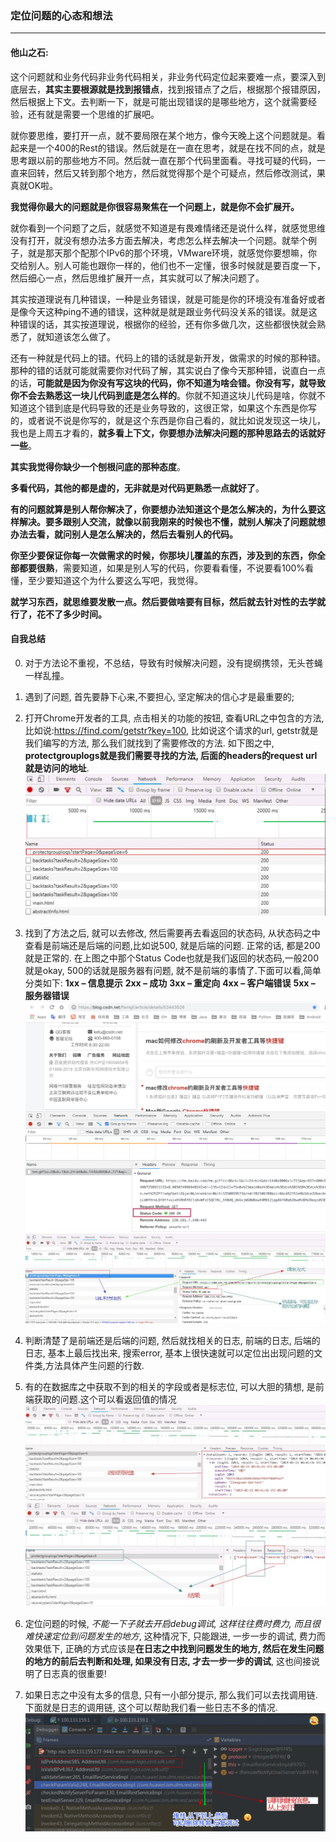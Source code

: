 ### 定位问题的心态和想法
***

#### 他山之石:
这个问题就和业务代码非业务代码相关，非业务代码定位起来要难一点，要深入到底层去，**其实主要根源就是找到报错点**，找到报错点了之后，根据那个报错原因，然后根据上下文。去判断一下，就是可能出现错误的是哪些地方，这个就需要经验，还有就是需要一个思维的扩展吧。



就你要思维，要打开一点，就不要局限在某个地方，像今天晚上这个问题就是。看起来是一个400的Rest的错误。然后就是在一直在思考，就是在找不同的点，就是思考跟以前的那些地方不同。然后就一直在那个代码里面看。寻找可疑的代码，一直来回转，然后又转到那个地方，然后就觉得那个是个可疑点，然后修改测试，果真就OK啦。



**我觉得你最大的问题就是你很容易聚焦在一个问题上，就是你不会扩展开。**



就你看到一个问题了之后，就感觉不知道是有畏难情绪还是说什么样，就感觉思维没有打开，就没有想办法多方面去解决，考虑怎么样去解决一个问题。就举个例子，就是那天那个配那个IPv6的那个环境，VMware环境，就感觉你要想嘛，你交给别人。别人可能也跟你一样的，他们也不一定懂，很多时候就是要百度一下，然后细心一点，然后思维扩展开一点，其实就可以了解决问题了。



其实按道理说有几种错误，一种是业务错误，就是可能是你的环境没有准备好或者是像今天这种ping不通的错误，这种就是就是跟业务代码没关系的错误。就是这种错误的话，其实按道理说，根据你的经验，还有你多做几次，这些都很快就会熟悉了，就知道该怎么做了。



还有一种就是代码上的错。代码上的错的话就是新开发，做需求的时候的那种错。那种的错的话就可能就需要你对代码了解，其实说白了像今天那种错，说直白一点的话，**可能就是因为你没有写这块的代码，你不知道为啥会错。你没有写，就导致你不会去熟悉这一块儿代码到底是怎么样的**。你就不知道这块儿代码是啥，你就不知道这个错到底是代码导致的还是业务导致的，这很正常，如果这个东西是你写的，或者说不说是你写的，就是这个东西是你自己看的，就比如说发现这一块儿，我也是上周五才看的，**就多看上下文，你要想办法解决问题的那种思路去的话就好一些**。



**其实我觉得你缺少一个刨根问底的那种态度**。



**多看代码，其他的都是虚的，无非就是对代码更熟悉一点就好了**。



**有的问题就算是别人帮你解决了，你要想办法知道这个是怎么解决的，为什么要这样解决。要多跟别人交流，就像以前我刚来的时候也不懂，就别人解决了问题就想办法去看，就问别人是怎么解决的，然后去看别人的代码。**



**你至少要保证你每一次做需求的时候，你那块儿覆盖的东西，涉及到的东西，你全部都要很熟**，需要知道，如果是别人写的代码，你要看看懂，不说要看100%看懂，至少要知道这个为什么要这么写吧，我觉得。



**就学习东西，就思维要发散一点。然后要做啥要有目标，然后就去针对性的去学就行了，花不了多少时间。**



#### 自我总结
0. 对于方法论不重视，不总结，导致有时候解决问题，没有提纲携领，无头苍蝇一样乱撞。

1. 遇到了问题, 首先要静下心来,不要担心, 坚定解决的信心才是最重要的;

2. 打开Chrome开发者的工具, 点击相关的功能的按钮, 查看URL之中包含的方法, 比如说:https://find.com/getstr?key=100, 比如说这个请求的url, getstr就是我们编写的方法, 那么我们就找到了需要修改的方法. 如下图之中, **protectgrouplogs就是我们需要寻找的方法, 后面的headers的request url就是访问的地址**.
  ![fangfaming](../../images/fangfaming.jpg)

3. 找到了方法之后, 就可以去修改, 然后需要再去看返回的状态码, 从状态码之中查看是前端还是后端的问题,比如说500, 就是后端的问题. 正常的话, 都是200就是正常的. 在上图之中那个Status Code也就是我们返回的状态码,一般200就是okay, 500的话就是服务器有问题, 就不是前端的事情了.下面可以看,简单分类如下:
  **1xx – 信息提示**
  **2xx – 成功**
  **3xx – 重定向**
  **4xx – 客户端错误**
  **5xx – 服务器错误**
  ![seestatus](../../images/seestatus.png)
  ![urlhefangfaming](../../images/urlhefangfaming.jpg)

4. 判断清楚了是前端还是后端的问题, 然后就找相关的日志, 前端的日志, 后端的日志, 基本上最后找出来, 搜索error, 基本上很快速就可以定位出出现问题的文件类,方法具体产生问题的行数.

5. 有的在数据库之中获取不到的相关的字段或者是标志位, 可以大胆的猜想, 是前端获取的问题.这个可以看返回值的情况
   ![fanhuizhiyuelan](../../images/fanhuizhiyuelan.jpg)
   ![fanhuijieguo](../../images/fanhuijieguo.jpg)

6. 定位问题的时候, *不能一下子就去开启debug调试, 这样往往费时费力, 而且很难快速定位到问题发生的地方*, 这种情况下, 只能跟进, 一步一步的调试, 费力而效果低下, 正确的方式应该是**在日志之中找到问题发生的地方, 然后在发生问题的地方的前后去判断和处理, 如果没有日志, 才去一步一步的调试**, 这也间接说明了日志真的很重要!

7. 如果日志之中没有太多的信息, 只有一小部分提示, 那么我们可以去找调用链.下面就是日志的调用链, 这个可以帮助我们看一些日志不多的情况.
   ![fanhuijieguo](../../images/diaoyonglian.jpg)